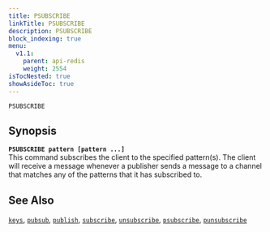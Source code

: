 ```yaml
---
title: PSUBSCRIBE
linkTitle: PSUBSCRIBE
description: PSUBSCRIBE
block_indexing: true
menu:
  v1.1:
    parent: api-redis
    weight: 2554
isTocNested: true
showAsideToc: true
---
```

`PSUBSCRIBE` 

## Synopsis
<b>`PSUBSCRIBE pattern [pattern ...]`</b><br>
This command subscribes the client to the specified pattern(s). The client will receive a message whenever a publisher sends a message to a channel that matches any of the patterns that it has subscribed to.

## See Also
[`keys`](../keys/), 
[`pubsub`](../pubsub/), 
[`publish`](../publish/), 
[`subscribe`](../subscribe/), 
[`unsubscribe`](../unsubscribe/), 
[`psubscribe`](../psubscribe/), 
[`punsubscribe`](../punsubscribe/)
